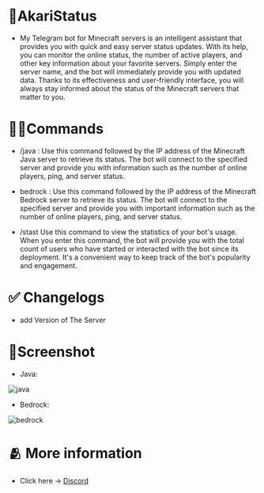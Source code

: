 # 🤖AkariStatus
- My Telegram bot for Minecraft servers is an intelligent assistant that provides you with quick and easy server status updates. With its help, you can monitor     the online status, the number of active players, and other key information about your favorite servers. Simply enter the server name, and the bot will           immediately provide you with updated data. Thanks to its effectiveness and user-friendly interface, you will always stay informed about the status of the         Minecraft servers that matter to you.

# 👨‍💻Commands
- /java <Minecraft Java server IP>:
  Use this command followed by the IP address of the Minecraft Java server to retrieve its status. The bot will connect to the specified server and provide you     with information such as the number of online players, ping, and server status.

- bedrock <Minecraft Bedrock server IP>:
  Use this command followed by the IP address of the Minecraft Bedrock server to retrieve its status. The bot will connect to the specified server and provide     you with important information such as the number of online players, ping, and server status.

- /stast
  Use this command to view the statistics of your bot's usage. When you enter this command, the bot will provide you with the total count of users who have         started or interacted with the bot since its deployment. It's a convenient way to keep track of the bot's popularity and engagement.

 # ✅ Changelogs
  - add Version of The Server
  
  
  
# 👨Screenshot
- Java:
  
![java](https://github.com/Akari-my/AkariStatus/assets/58370835/af0735a4-5dd9-4fd0-a41b-12add9eeff8c)
 
- Bedrock:
  
![bedrock](https://github.com/Akari-my/AkariStatus/assets/58370835/e6c8a3ce-7ce9-457d-a01f-b732ed001bb2)

  
# 🫂 More information
- Click here -> [Discord](https://discord.gg/AWndKMeg)
